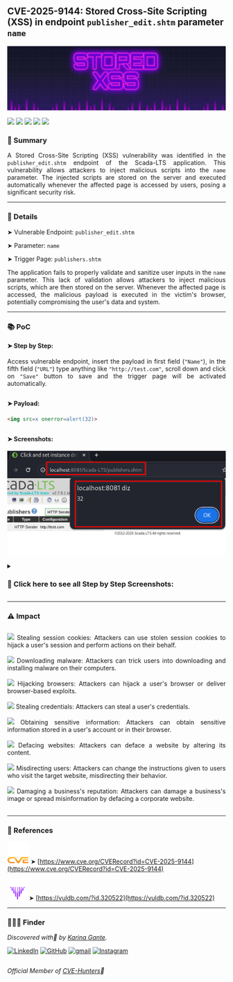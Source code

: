 ## CVE-2025-9144: Stored Cross-Site Scripting (XSS) in endpoint `publisher_edit.shtm` parameter `name`

![](/CVEs/images/arts/storedXssBanner2.png)

[![](https://img.shields.io/badge/🌸-CVE--2025--9144-dd53bc)](https://www.cve.org/CVERecord?id=CVE-2025-9144) ![](https://img.shields.io/badge/Scada--LTS-Stored_XSS-291b3e) [![](https://img.shields.io/badge/💜-Found_by:_Karina_Gante-AA07FF)](https://karinagante.github.io/) ![](https://img.shields.io/badge/%F0%9F%92%A1-Moderate_Severity-ffd700) [![](https://img.shields.io/badge/🧬-Member_of:_CVE--Hunters-6407ab)](https://www.cvehunters.com/)


### 📝 Summary

<p align="justify">A Stored Cross-Site Scripting (XSS) vulnerability was identified in the <code>publisher_edit.shtm</code> endpoint of the Scada-LTS application. This vulnerability allows attackers to inject malicious scripts into the <code>name</code> parameter. The injected scripts are stored on the server and executed automatically whenever the affected page is accessed by users, posing a significant security risk.</p>

---

### 🔎 Details

➤ Vulnerable Endpoint: `publisher_edit.shtm`

➤ Parameter: `name`

➤ Trigger Page: `publishers.shtm`

<p align="justify">The application fails to properly validate and sanitize user inputs in the <code>name</code> parameter. This lack of validation allows attackers to inject malicious scripts, which are then stored on the server. Whenever the affected page is accessed, the malicious payload is executed in the victim's browser, potentially compromising the user's data and system.</p>

---

### 📚 PoC

#### ➤ Step by Step:

<p align="justify">Access vulnerable endpoint, insert the payload in first field (<code>"Name"</code>), in the fifth field (<code>"URL"</code>) type anything like <code>"http://test.com"</code>, scroll down and click on <code>"Save"</code> button to save and the trigger page will be activated automatically.</p>

##

#### ➤ Payload:

````html
<img src=x onerror=alert(32)>
````
##

#### ➤ Screenshots:

![](/CVEs/images/storedXss35.png)

<details>
<summary><h3>📂 Click here to see all Step by Step Screenshots:</h3></summary>
<br>

![](/CVEs/images/storedXss33.png)

<br>

![](/CVEs/images/storedXss34.png)

<br>

![](/CVEs/images/storedXss35.png)

</details>

----

### ⚠️ Impact

##

<p align="justify">
<img src="https://img.shields.io/badge/%E2%80%A2-dd53bc"> Stealing session cookies: Attackers can use stolen session cookies to hijack a user's session and perform actions on their behalf.<br><br>
<img src="https://img.shields.io/badge/%E2%80%A2-dd53bc"> Downloading malware: Attackers can trick users into downloading and installing malware on their computers.<br><br>
<img src="https://img.shields.io/badge/%E2%80%A2-dd53bc"> Hijacking browsers: Attackers can hijack a user's browser or deliver browser-based exploits.<br><br>
<img src="https://img.shields.io/badge/%E2%80%A2-dd53bc"> Stealing credentials: Attackers can steal a user's credentials.<br><br>
<img src="https://img.shields.io/badge/%E2%80%A2-dd53bc"> Obtaining sensitive information: Attackers can obtain sensitive information stored in a user's account or in their browser.<br><br>
<img src="https://img.shields.io/badge/%E2%80%A2-dd53bc"> Defacing websites: Attackers can deface a website by altering its content.<br><br>
<img src="https://img.shields.io/badge/%E2%80%A2-dd53bc"> Misdirecting users: Attackers can change the instructions given to users who visit the target website, misdirecting their behavior.<br><br>
<img src="https://img.shields.io/badge/%E2%80%A2-dd53bc"> Damaging a business's reputation: Attackers can damage a business's image or spread misinformation by defacing a corporate website.<br><br>
</p>

---

### 🔗 References

![](/CVEs/images/logos/cve.png) ➤ [https://www.cve.org/CVERecord?id=CVE-2025-9144](https://www.cve.org/CVERecord?id=CVE-2025-9144)

![](/CVEs/images/logos/vulDB.png)➤ [https://vuldb.com/?id.320522](https://vuldb.com/?id.320522)

---

### 🕵🏻‍♀️ Finder


*Discovered with💜 by [Karina Gante](https://karinagante.github.io/).* 

[![LinkedIn](https://skillicons.dev/icons?i=linkedin&theme=dark)](https://www.linkedin.com/in/karina-gante/)
[![GitHub](https://skillicons.dev/icons?i=github&theme=dark)](https://www.github.com/KarinaGante/)
[![gmail](https://skillicons.dev/icons?i=gmail&theme=dark)](mailto:karina.g@aluno.ifsp.edu.br)
[![Instagram](https://skillicons.dev/icons?i=instagram&theme=dark)](https://www.instagram.com/karinovisk02/)

##

*Official Member of [CVE-Hunters](https://www.cvehunters.com/)🏹*